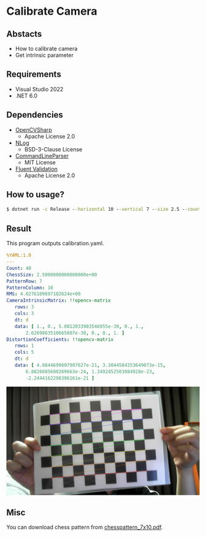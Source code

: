 # Calibrate Camera

## Abstacts

* How to calibrate camera
* Get intrinsic parameter

## Requirements

* Visual Studio 2022
* .NET 6.0

## Dependencies

* [OpenCVSharp](https://github.com/shimat/opencvsharp)
  * Apache License 2.0
* [NLog](https://github.com/NLog/NLog)
  * BSD-3-Clause License
* [CommandLineParser](https://github.com/commandlineparser/commandline)
  * MIT License
* [Fluent Validation](https://github.com/FluentValidation/FluentValidation)
  * Apache License 2.0

## How to usage?

````cmd
$ dotnet run -c Release --horizontal 10 --vertical 7 --size 2.5 --count 40 --output
````

## Result

This program outputs calibration.yaml.

````yaml
%YAML:1.0
---
Count: 40
ChessSize: 2.5000000000000000e+00
PatternRow: 7
PatternColumn: 10
RMS: 4.0276109697102624e+00
CameraIntrinsicMatrix: !!opencv-matrix
   rows: 3
   cols: 3
   dt: d
   data: [ 1., 0., 5.0812033903546955e-30, 0., 1.,
       2.6269863510665807e-30, 0., 0., 1. ]
DistortionCoefficients: !!opencv-matrix
   rows: 1
   cols: 5
   dt: d
   data: [ 4.6844699607907627e-21, 3.3044584353649073e-15,
       6.8826085680269663e-24, 1.3492452503084928e-23,
       -2.2444162298396161e-21 ]
````

[![captured](./images/captured.jpg "captured")](./images/captured.jpg)

## Misc

You can download chess pattern from [chesspattern_7x10.pdf](http://opencv.jp/sample/pics/chesspattern_7x10.pdf).